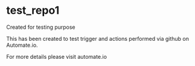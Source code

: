 # test_repo1
Created for testing purpose

This has been created to test trigger and actions performed via github on Automate.io.

For more details please visit automate.io

